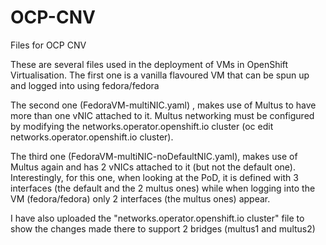 # OCP-CNV
Files for OCP CNV

These are several files used in the deployment of VMs in OpenShift Virtualisation.
The first one is a vanilla flavoured VM that can be spun up and logged into using fedora/fedora

The second one (FedoraVM-multiNIC.yaml) , makes use of Multus to have more than one vNIC attached to it. 
Multus networking must be configured by modifying the networks.operator.openshift.io cluster (oc edit networks.operator.openshift.io cluster).

The third one (FedoraVM-multiNIC-noDefaultNIC.yaml), makes use of Multus again and has 2 vNICs attached to it (but not the default one).
Interestingly, for this one, when looking at the PoD, it is defined with 3 interfaces (the default and the 2 multus ones) while when logging into the VM (fedora/fedora) only 2 interfaces (the multus ones) appear.

I have also uploaded the "networks.operator.openshift.io cluster" file to show the changes made there to support 2 bridges (multus1 and multus2)
